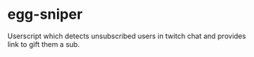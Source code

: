 # egg-sniper
Userscript which detects unsubscribed users in twitch chat and provides link to gift them a sub.
